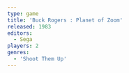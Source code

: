 ```yaml
---
type: game
title: 'Buck Rogers : Planet of Zoom'
released: 1983
editors: 
  - Sega
players: 2
genres:
  - 'Shoot Them Up'
---
```

